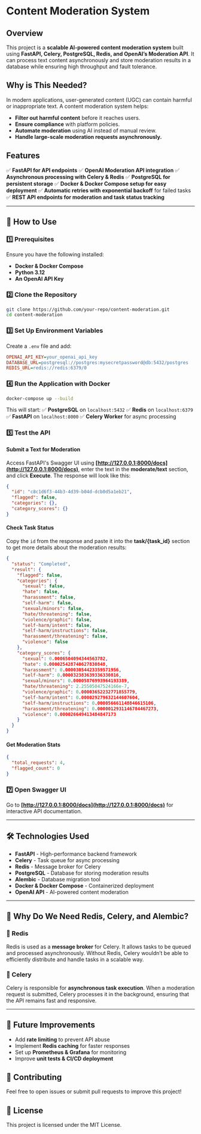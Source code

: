 # Content Moderation System

## Overview

This project is a **scalable AI-powered content moderation system** built using **FastAPI, Celery, PostgreSQL, Redis, and OpenAI’s Moderation API**. It can process text content asynchronously and store moderation results in a database while ensuring high throughput and fault tolerance.

## Why is This Needed?

In modern applications, user-generated content (UGC) can contain harmful or inappropriate text. A content moderation system helps:

- **Filter out harmful content** before it reaches users.
- **Ensure compliance** with platform policies.
- **Automate moderation** using AI instead of manual review.
- **Handle large-scale moderation requests asynchronously.**

## Features

✅ **FastAPI for API endpoints**
✅ **OpenAI Moderation API integration**
✅ **Asynchronous processing with Celery & Redis**
✅ **PostgreSQL for persistent storage**
✅ **Docker & Docker Compose setup for easy deployment**
✅ **Automatic retries with exponential backoff** for failed tasks
✅ **REST API endpoints for moderation and task status tracking**

---

## 🚀 How to Use

### **1️⃣ Prerequisites**

Ensure you have the following installed:

- **Docker & Docker Compose**
- **Python 3.12**
- **An OpenAI API Key**

### **2️⃣ Clone the Repository**

```sh
git clone https://github.com/your-repo/content-moderation.git
cd content-moderation
```

### **3️⃣ Set Up Environment Variables**

Create a `.env` file and add:

```ini
OPENAI_API_KEY=your_openai_api_key
DATABASE_URL=postgresql://postgres:mysecretpassword@db:5432/postgres
REDIS_URL=redis://redis:6379/0
```

### **4️⃣ Run the Application with Docker**

```sh
docker-compose up --build
```

This will start:
✅ **PostgreSQL** on `localhost:5432`
✅ **Redis** on `localhost:6379`
✅ **FastAPI** on `localhost:8000`
✅ **Celery Worker** for async processing

### **5️⃣ Test the API**

#### **Submit a Text for Moderation**

Access FastAPI's Swagger UI using **[http://127.0.0.1:8000/docs](http://127.0.0.1:8000/docs)**, enter the text in the **moderate/text** section, and click **Execute**. The response will look like this:

```json
{
  "id": "c8c1d6f3-44b3-4d39-b04d-dcb0d5a1eb21",
  "flagged": false,
  "categories": {},
  "category_scores": {}
}
```

#### **Check Task Status**

Copy the `id` from the response and paste it into the **task/{task\_id}** section to get more details about the moderation results:

```json
{
  "status": "Completed",
  "result": {
    "flagged": false,
    "categories": {
      "sexual": false,
      "hate": false,
      "harassment": false,
      "self-harm": false,
      "sexual/minors": false,
      "hate/threatening": false,
      "violence/graphic": false,
      "self-harm/intent": false,
      "self-harm/instructions": false,
      "harassment/threatening": false,
      "violence": false
    },
    "category_scores": {
      "sexual": 0.0006504094344563782,
      "hate": 0.000025428740627830848,
      "harassment": 0.00003054423359571956,
      "self-harm": 0.000032383639336330816,
      "sexual/minors": 0.00005876993964193389,
      "hate/threatening": 2.25505047524166e-7,
      "violence/graphic": 0.00003652232771855779,
      "self-harm/intent": 0.000029279632144607604,
      "self-harm/instructions": 0.000056661148846615106,
      "harassment/threatening": 0.0000012931146784467273,
      "violence": 0.000026649413484847173
    }
  }
}
```

#### **Get Moderation Stats**

```json
{
  "total_requests": 4,
  "flagged_count": 0
}
```

### **7️⃣ Open Swagger UI**

Go to **[http://127.0.0.1:8000/docs](http://127.0.0.1:8000/docs)** for interactive API documentation.

---

## 🛠️ Technologies Used

- **FastAPI** - High-performance backend framework
- **Celery** - Task queue for async processing
- **Redis** - Message broker for Celery
- **PostgreSQL** - Database for storing moderation results
- **Alembic** - Database migration tool
- **Docker & Docker Compose** - Containerized deployment
- **OpenAI API** - AI-powered content moderation

---

## 📌 Why Do We Need Redis, Celery, and Alembic?

### **🔹 Redis**

Redis is used as a **message broker** for Celery. It allows tasks to be queued and processed asynchronously. Without Redis, Celery wouldn’t be able to efficiently distribute and handle tasks in a scalable way.

### **🔹 Celery**

Celery is responsible for **asynchronous task execution**. When a moderation request is submitted, Celery processes it in the background, ensuring that the API remains fast and responsive.

---

## 🎯 Future Improvements

- Add **rate limiting** to prevent API abuse
- Implement **Redis caching** for faster responses
- Set up **Prometheus & Grafana** for monitoring
- Improve **unit tests & CI/CD deployment**

## 🤝 Contributing

Feel free to open issues or submit pull requests to improve this project!

## 📜 License

This project is licensed under the MIT License.

